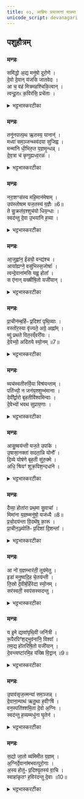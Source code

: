 ```yaml
---
title: ०३, आप्रियः प्रयाजानां याज्याः
unicode_script: devanagari
---
```


## पशुहौत्रम्

### मन्त्रः
समि॑द्धो अ॒द्य मनु॑षो दुरो॒णे ।   
दे॒वो दे॒वान् य॑जसि जातवेदः ।   
आ च॒ वह॑ मित्रमहश्चिकि॒त्वान् ।   
त्वन्दू॒तᳵ क॒विर॑सि॒ प्रचे॑ताः ।   

<details><summary>भट्टभास्करटीका</summary>

1अथाप्रियः प्रयाजानां याज्याः इह पाठात्सर्वार्थाः समिद्धो अद्येत्याद्याः ॥ सर्वास्त्रिष्टुभः । समिद्धः संदीप्तः अद्य अस्मिन्कर्मणि मनुषो मनुष्यस्य यजमानस्य दुरोणे गृहे अग्न्यगारे देवः देवनशीलः त्वं यजसि यज हविषा तर्पय । हे जातवेदः! जातानां वेदितः! तदर्थं आवह च देवान् हे मित्रमहः! मित्राणां सुहृदां पूजयितः! चिकित्वान् जानन् स्वाधिकारम् । कितेर्लिटः क्वसुरादेशः । त्वं खलु देवानां दूतः हितकारी कविः क्रान्तदर्शनः प्रचेताः प्रकृष्टज्ञानश्चासि ॥
</details>

### मन्त्रः
तनू॑नपात्प॒थ ऋ॒तस्य॒ यानान्॑ ।   
मध्वा॑ सम॒ञ्जन्थ्स्व॑दया सुजिह्व ।   
मन्मा॑नि धी॒भिरु॒त य॒ज्ञमृ॒न्धन्न् ।   
दे॒व॒त्रा च॑ कृणुह्यध्व॒रन्नः॑ ।   
<details><summary>भट्टभास्करटीका</summary>

2तनूनपात्पथ इति ॥ हे तनूनपात्! अग्ने! पथः मार्गान् कीदृशान् ऋतस्य यज्ञस्य यानान् यज्ञः यैः याति समाप्तिं गच्छति तानि मार्गस्थानि हवींषि मध्वा मधुरसेन समञ्जन् निम्रक्षयन् अभिव्यक्तरसानि कुर्वन् स्वदय स्वादूकुरु । सांहितिकं दीर्घत्वम् । हे सुजिह्व सुज्वाल! मन्मानि मननानि अस्मदभिप्रेतानि धीभिः कर्मभिः आत्मीयैः ऋन्धन् ऋद्धानि कुर्वन् । ऋधेर्व्यत्ययेन श्नम् । यज्ञं वा अस्मदीयं ऋन्धन् फलसमृद्धं कुर्वन् अस्माकं अध्वरं देवत्रा देवेषु कुणुहि कुरु । 'उतश्च प्रत्ययात् छन्दो वा वचनम्' इति हेर्लोपाभावः। 'देवमनुष्य' इति त्रप्रत्वयः ॥
</details>

### मन्त्रः
नरा॒शꣳस॑स्य महि॒मान॑मेषाम् ।   
उप॑स्तोषाम यज॒तस्य॑ य॒ज्ञैः ॥6॥  
ते सु॒क्रत॑व॒श्शुच॑यो धिय॒न्धाः ।   
स्वद॑न्तु दे॒वा उ॒भया॑नि ह॒व्या ।   
<details><summary>भट्टभास्करटीका</summary>

3नराशंसस्येति ॥ नराशंसस्य नरैः शंसनयिस्य अग्नेः यजतस्य यजनीयस्य महिमानं माहात्म्यं उपस्तोषाम उपेत्य स्तुमः । लेट्याडागमः । 'सिब्बहुलं लेटि' इति सिप् । एषां ऋत्विग्यजमानानां यज्ञैः यजनप्रकारैः स्तुमः । किमर्थमिति चेत्? एवं स्तुते ते देवाः सुक्रतवः शोभनप्रज्ञानाः शुचयः शुद्धाः धियंधाः कर्मणां ज्ञानानां वा धातारः दातारः । दधातेः छान्दसः खच् । 'इच एकाचः' इत्यम्भावः । स्वदन्तु आस्वदन्तां उभयानि आज्यपुरोडाशलक्षणानि । सोमे चेत् सोमात्मकानि हव्या हवींषि । 'शेश्छन्दसि' इति लोपः ॥
</details>

### मन्त्रः
आ॒जुह्वा॑न॒ ईड्यो॒ वन्द्य॑श्च ।   
आया᳚ह्यग्ने॒ वसु॑भिस्स॒जोषाः᳚ ।   
त्वन्दे॒वाना॑मसि यह्व॒ होता᳚ ।   
स ए॑नान् यख्षीषि॒तो यजी॑यान् ।   

<details><summary>भट्टभास्करटीका</summary>

4आजुह्वान इति ॥ आजुह्वानः देवानामाह्वानकुशलः । लिटः कानचि संप्रसारणम् । ईड्यः स्तुत्यः वन्द्यः नमस्कार्यश्च । 'ईडवन्द' इति उभयत्राद्युदात्तत्वम् । हे अग्ने! ईदृशस्त्वं आयाहि अस्मद्यज्ञं आगच्छ वसुभिः देवैः सजोषाः समानप्रीतिः त्वं खलु देवानां होता आह्वाता असि, हे यह्व! प्रभूत! स त्वं एनान् देवान् यक्षि यज । यजेर्लेटि शपो लुक् । इषितः अस्माभिरध्येषितः यजीयान् यष्टृतमः मनुष्ययष्टुः । 'तुश्छन्दसि' इति ईयसुन्प्रत्ययः ॥
</details>

### मन्त्रः
प्रा॒चीन॑म्ब॒र्हिᳶ प्र॒दिशा॑ पृथि॒व्याः ।   
वस्तो॑र॒स्या वृ॑ज्यते॒ अग्रे॒ अह्ना᳚म् ।   
व्यु॑ प्रथते वित॒रव्ँवरी॑यः ।   
दे॒वेभ्यो॒ अदि॑तये स्यो॒नम् ॥7॥  

<details><summary>भट्टभास्करटीका</summary>

5प्राचीनं बर्हिरिति ॥ प्राचीनं प्रागायतस्तरणम् । 'विभाषाऽञ्चेः' इति खः । बर्हिः दर्भमयः । पृथिव्याः प्रदिशा प्रथमदिशा प्राच्या परिनिष्पादितम् । यद्वा - प्रदिशा मन्त्रेण 'आच्छेत्ता' इत्यनेन पृथिव्या अस्याः वेद्याः वस्तोः छादनार्थम् । 'छन्दस्युभयथा' इति तोसुन् । सार्वधातुकत्वादिडभावः । यद्वा - देवेभ्यो अदितये च वस्तोः वासार्थं प्राच्या दिशो वृज्यते आह्रियते । 'त आवहन्ति कवयः पुरस्तात्' इति दर्शनात् । 'अथो यदेतदुक्त्वा यतः कुतश्चाहरति । तत्प्राच्या एव दिशो भवति' इति ब्राह्मणम् । कदेत्याह - अग्रे अह्नां पूर्वेद्युः पृर्वाह्णे वा तच्च व्युप्रथते । उकारोऽवधारणे । विविधमेव प्रथते वितरं अतिशयेन विप्रथते । 'अमु च छन्दसि' इत्यमुपत्ययः । वरीयः उरुतरं देवार्थं अदित्यर्थं च यथा स्योनं सुख भवति तथा वितरं विप्रथत एव ॥
</details>

### मन्त्रः
व्यच॑स्वतीरुर्वि॒या विश्र॑यन्ताम् ।   
पति॑भ्यो॒ न जन॑य॒श्शुम्भ॑मानाः ।   
देवी᳚र्द्वारो बृहतीर्विश्वमिन्वाः ।   
दे॒वेभ्यो॑ भवथ सुप्राय॒णाः ।   

<details><summary>भट्टभास्करटीका</summary>

6व्यचस्वतीरिति ॥ विविधगमनाः, गसागमवत्त्वात्, उर्विया उरु क्रियाविशेषणम् । 'इयाडियाच्' इतीयाजादेशः । विश्रयन्तां विविधावकाशा भवन्तु । पतिभ्यो जनयो न जाया इव मैथुने शुम्भमानाः शोभमानाः हे देवीः! देवनवत्यः! हे द्वारः! द्वारभूता अग्निविशेषाः! हे बृहतीः! बृहत्यः! हे विश्वमिन्वाः! विश्वस्य प्रीणयित्र्यः! । मीञ् प्रीणने । विश्वव्यापिन्यो वा । इवि व्याप्तौ । ता यूयं देवेभ्यो सुप्रायणाः सुखेन प्रापणीया भवथ भूयास्त ॥
</details>

### मन्त्रः
आसु॒ष्वय॑न्ती यज॒ते उपा॑के ।   
उ॒षासा॒नक्ता॑ सदता॒न्नि योनौ᳚ ।   
दि॒व्ये योष॑णे बृह॒ती सु॑रु॒क्मे ।   
अधि॒ श्रियꣳ॑ शुक्र॒पिश॒न्दधा॑ने ।   
<details><summary>भट्टभास्करटीका</summary>

7आसुष्वयन्तीति ॥ सुष्ठु आयन्त्यौ गच्छन्त्यौ अविच्छेदेन वर्तमाने । छान्दसष्ठकारलोपः । इ गतौ, भौवादिकः । यद्वा - शोभनं स्मयमाने । छान्दसं वर्णान्यत्वं, परस्मैपदं च । परस्परमुपजातहर्षस्मिते । यद्वा - स्वयन्त्यौ शोभया वर्धमाने । छान्दसं व्यञ्जनान्यत्यम् । सर्वत्र 'वा छन्दसि' इति पूर्वसवर्णदीर्घत्वम् । यजते यजनीये उपाके प्रत्यासन्ने उपक्रान्ते वा जनान्रक्षितुं उषासानक्ता अहोरात्रे दिव्ये दिविभवे योषणे योषिताविव प्रीणयित्र्यौ मिश्रयित्र्यौ वाऽभिमतस्य वृहती महत्यौ सुरुक्मे सुष्ठु दीप्ते श्रियं शुक्रपिशं निर्मलरूपम् । पिश अवयवे, क्विप् । अधिदधाने अधिकं धारयन्त्यौ ईदृश्यौ एते योनौ कारणभावे आनिषदताम् । छान्दसे लङि ऌदित्वादङ् । लेटि वा छान्दसस्सीदादेशः॥
</details>

### मन्त्रः
दैव्या॒ होता॑रा प्रथ॒मा सु॒वाचा᳚ ।   
मिमा॑ना य॒ज्ञम्मनु॑षो॒ यज॑ध्यै ॥8॥  
प्र॒चो॒दय॑न्ता वि॒दथे॑षु का॒रू ।   
प्रा॒चीन॒ञ्ज्योति॑ᳶ प्र॒दिशा॑ दि॒शन्ता᳚ ।   

<details><summary>भट्टभास्करटीका</summary>

8दैव्या होतारेति ॥ दैव्यौ देवेषु भवौ । सर्वत्र 'सुपां सुलुक्' इत्याकारः । होतारौ प्रथमा प्रधानौ मनुष्यहोतुः । सुवाचा शोभनस्तोत्रौ यज्ञं मिमाना उत्सादयन्तौ मनुषो मनुष्यस्य यजमानस्य यजध्यै यजमानाय यजमानेन यष्टुम् । तुमर्थे अध्यैप्रत्ययः । मनुशब्दपर्यायो मनुश्शब्दः । प्रचोदयन्तौ सर्वान् ऋत्विजः स्वयं च कारू कर्तारौ करणकुशलौ विदथेषु यज्ञेषु । 'कृपावाजि' इत्युण्प्रत्ययः । प्राचीनं प्राच्यां दिशि प्रणीतं ज्योतिः अग्निं प्रदिशा प्रकृष्टया दिशा मार्गेण दिशन्ता अतिसृजन्तौ एवगुणकौ मदीयेऽपि यागे भवतामिति शेषः ॥
</details>

### मन्त्रः
आ नो॑ य॒ज्ञम्भार॑ती॒ तूय॑मेतु ।   
इडा॑ मनु॒ष्वदि॒ह चे॒तय॑न्ती ।   
ति॒स्रो दे॒वीर्ब॒र्हिरेदꣵ स्यो॒नम् ।   
सर॑स्वती॒ स्वप॑सस्सदन्तु ।   
<details><summary>भट्टभास्करटीका</summary>

9आ नो यज्ञमिति ॥ नः अस्माकं यज्ञं भारती आदित्यप्रभाभिमानिनी देवी तूयं क्षिप्रं एतु आगच्छतु । इडा च अग्निप्रभाभिमानिनी देवी तूयं क्षिप्रं एत्वित्येव । कीदृशी? इह अस्मित् यज्ञे मनुष्वत् मनुष्यवत् चेतयन्ती इदं मयाऽस्योपकर्तव्यमिति निपुणो मनुष्य इव जानाना । सरस्वती च देवी एत्वित्येव । एवं एताः तिस्रो देव्यः इदं स्योनं सुखं बर्हिः आस्तीर्णं आसादयन्तु आसीदन्तु । लोटि शपो लुक् । स्वपसः शोभनकर्माणः । 'सोर्मनसी' इत्युत्तरपदान्तोदात्तत्वम् ॥
</details>

### मन्त्रः
य इ॒मे द्यावा॑पृथि॒वी जनि॑त्री ।   
रू॒पैरपिꣳ॑श॒द्भुव॑नानि॒ विश्वा᳚ ।   
तम॒द्य हो॑तरिषि॒तो यजी॑यान् ।   
दे॒वन्त्वष्टा॑रमि॒ह य॑ख्षि वि॒द्वान् ॥9॥  

<details><summary>भट्टभास्करटीका</summary>

10य इमे इति ॥ इमे द्यावापृथिव्यौ जनयित्री जनयित्र्यौ प्रजानां यो देवः रूपैः अपिंशत् विचित्रभूतजातपेशले अकरोत्, भुवनानि च विश्वानि अपिंशदित्येव । तं देवं त्वष्टारं अद्य अस्मिन्नह्नि इह कर्मणि यक्षि यज । लेटि शपो लुक् । हे होतः! त्वं अस्माभिः इषितः अध्येषितः यजीयान् यष्टृतमः मनुष्यहोतुः । यष्टृशब्दात् । 'तुश्छन्दसि' इति ईयसुन् प्रत्ययः । विद्वान् स्वाधिकारज्ञः ॥
</details>

### मन्त्रः
उ॒पाव॑सृज॒त्त्मन्या॑ सम॒ञ्जन्न् ।   
दे॒वाना॒म्पाथ॑ ऋतु॒था ह॒वीꣳषि॑ ।   
वन॒स्पति॑श्शमि॒ता दे॒वो अ॒ग्निः ।   
स्वद॑न्तु ह॒व्यम्मधु॑ना घृ॒तेन॑ ।   

<details><summary>भट्टभास्करटीका</summary>

11उपावसृजदिति ॥ त्मन्या आत्मनैव अन्यनिरपेक्ष एव । 'सुपां सुलुक्' इति तृतीयाया यादेशः । समञ्जन् सम्यक् प्रकाशयन् देवानां पाथः अन्नं पशुलक्षणं ऋतुथा ऋतावृतौ वसन्ते वसन्ते हवींषि च अन्यानि पृषदाज्यादीनि समञ्जन् । अयं वनस्पतिः अस्मभ्यं उपावसृजत् उपावसृजतु प्रथतु । छान्दसो लुङ् । किञ्चायं वनस्पतिः शमिता च देवः देव्याः शमिता अग्निश्च देव इदं हव्यं घृतेन मधुना मपुरसेन तद्वत्कृतरसं स्वदन्तु स्वादूकुर्वन्तु ॥
</details>

### मन्त्रः
स॒द्यो जा॒तो व्य॑मिमीत य॒ज्ञम् ।   
अ॒ग्निर्दे॒वाना॑मभवत्पुरो॒गाः ।   
अ॒स्य होतु॑ᳶ प्र॒दिश्यृ॒तस्य॑ वा॒चि ।   
स्वाहा॑कृतꣳ ह॒विर॑दन्तु दे॒वाः ॥10॥  

<details><summary>भट्टभास्करटीका</summary>

12सद्यो जात इति ॥ सद्यो जातमात्र एव अयमग्निः यज्ञं व्यमिमीत उत्पादयति । अत एवायमग्निः देवानां पुरोगाः पुरोगामी प्रधानः अभवत् । 'जनसन' इति विट्प्रत्ययः, 'विड्वनोः' इत्यात्वम् । अस्य अग्नेः देवस्य होतुः ऋतस्य यज्ञस्य प्रदिशि प्राच्यां दिशि स्थितस्याहवनीयस्य । यद्वा - प्रदिशि वाचि प्रादेशप्रमाणे आस्ये स्वाहाकृतं स्वाहाकारेण प्रक्षिप्तं हविः देवाः अदन्तु, आज्यादि पिबन्तु, पश्वादिकमश्नन्तु ॥


इति तैत्तिरीये ब्राह्मणे तृतीये षष्ठे पशुहौत्रे तृतीयोऽनुवाकः ॥  

</details>

